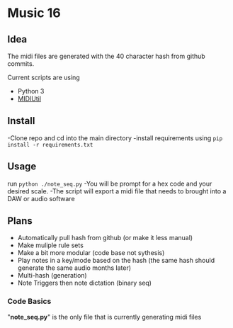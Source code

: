 # Music 16
## Idea
The midi files are generated with the 40 character hash from github commits.


Current scripts are using 
- Python 3 
- [MIDIUtil](https://pypi.org/project/MIDIUtil/)

## Install

-Clone repo and cd into the main directory
-install requirements using `pip install -r requirements.txt`


## Usage 

 run `python ./note_seq.py`
-You will be prompt for a hex code and your desired scale.
-The script will export a midi file that needs to brought into a DAW or audio software


## Plans

- Automatically pull hash from github (or make it less manual)
- Make muliple rule sets
- Make a bit more modular (code base not sythesis)
- Play notes in a key/mode based on the hash (the same hash should generate the same audio months later)
- Multi-hash (generation)
- Note Triggers then note dictation (binary seq)

### Code Basics
"**note_seq.py**" is the only file that is currently generating midi files



